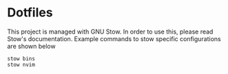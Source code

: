 # Dotfiles

This project is managed with GNU Stow. In order to use this, please read Stow's documentation. Example commands to stow specific configurations are shown below

```
stow bins
stow nvim
```
